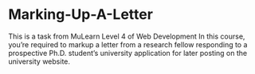 # Marking-Up-A-Letter

This is a task from MuLearn Level 4 of Web Development
In this course, you’re required to markup a letter from a research fellow responding to a prospective Ph.D. student’s university application for later posting on the university website.

